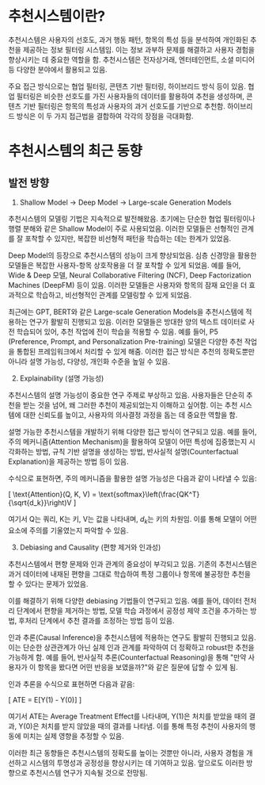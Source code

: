 # 추천시스템이란?

추천시스템은 사용자의 선호도, 과거 행동 패턴, 항목의 특성 등을 분석하여 개인화된 추천을 제공하는 정보 필터링 시스템임. 이는 정보 과부하 문제를 해결하고 사용자 경험을 향상시키는 데 중요한 역할을 함. 추천시스템은 전자상거래, 엔터테인먼트, 소셜 미디어 등 다양한 분야에서 활용되고 있음.

주요 접근 방식으로는 협업 필터링, 콘텐츠 기반 필터링, 하이브리드 방식 등이 있음. 협업 필터링은 비슷한 선호도를 가진 사용자들의 데이터를 활용하여 추천을 생성하며, 콘텐츠 기반 필터링은 항목의 특성과 사용자의 과거 선호도를 기반으로 추천함. 하이브리드 방식은 이 두 가지 접근법을 결합하여 각각의 장점을 극대화함.

# 추천시스템의 최근 동향

## 발전 방향

1. Shallow Model → Deep Model → Large-scale Generation Models

추천시스템의 모델링 기법은 지속적으로 발전해왔음. 초기에는 단순한 협업 필터링이나 행렬 분해와 같은 Shallow Model이 주로 사용되었음. 이러한 모델들은 선형적인 관계를 잘 포착할 수 있지만, 복잡한 비선형적 패턴을 학습하는 데는 한계가 있었음.

Deep Model의 등장으로 추천시스템의 성능이 크게 향상되었음. 심층 신경망을 활용한 모델들은 복잡한 사용자-항목 상호작용을 더 잘 포착할 수 있게 되었음. 예를 들어, Wide & Deep 모델, Neural Collaborative Filtering (NCF), Deep Factorization Machines (DeepFM) 등이 있음. 이러한 모델들은 사용자와 항목의 잠재 요인을 더 효과적으로 학습하고, 비선형적인 관계를 모델링할 수 있게 되었음.

최근에는 GPT, BERT와 같은 Large-scale Generation Models을 추천시스템에 적용하는 연구가 활발히 진행되고 있음. 이러한 모델들은 방대한 양의 텍스트 데이터로 사전 학습되어 있어, 추천 작업에 전이 학습을 적용할 수 있음. 예를 들어, P5 (Preference, Prompt, and Personalization Pre-training) 모델은 다양한 추천 작업을 통합된 프레임워크에서 처리할 수 있게 해줌. 이러한 접근 방식은 추천의 정확도뿐만 아니라 설명 가능성, 다양성, 개인화 수준을 높일 수 있음.

2. Explainability (설명 가능성)

추천시스템의 설명 가능성이 중요한 연구 주제로 부상하고 있음. 사용자들은 단순히 추천을 받는 것을 넘어, 왜 그러한 추천이 제공되었는지 이해하고 싶어함. 이는 추천 시스템에 대한 신뢰도를 높이고, 사용자의 의사결정 과정을 돕는 데 중요한 역할을 함.

설명 가능한 추천시스템을 개발하기 위해 다양한 접근 방식이 연구되고 있음. 예를 들어, 주의 메커니즘(Attention Mechanism)을 활용하여 모델이 어떤 특성에 집중했는지 시각화하는 방법, 규칙 기반 설명을 생성하는 방법, 반사실적 설명(Counterfactual Explanation)을 제공하는 방법 등이 있음.

수식으로 표현하면, 주의 메커니즘을 활용한 설명 가능성은 다음과 같이 나타낼 수 있음:

\[
\text{Attention}(Q, K, V) = \text{softmax}\left(\frac{QK^T}{\sqrt{d_k}}\right)V
\]

여기서 Q는 쿼리, K는 키, V는 값을 나타내며, $d_k$는 키의 차원임. 이를 통해 모델이 어떤 요소에 주의를 기울였는지 파악할 수 있음.

3. Debiasing and Causality (편향 제거와 인과성)

추천시스템에서 편향 문제와 인과 관계의 중요성이 부각되고 있음. 기존의 추천시스템은 과거 데이터에 내재된 편향을 그대로 학습하여 특정 그룹이나 항목에 불공정한 추천을 할 수 있다는 문제가 있었음.

이를 해결하기 위해 다양한 debiasing 기법들이 연구되고 있음. 예를 들어, 데이터 전처리 단계에서 편향을 제거하는 방법, 모델 학습 과정에서 공정성 제약 조건을 추가하는 방법, 후처리 단계에서 추천 결과를 조정하는 방법 등이 있음.

인과 추론(Causal Inference)을 추천시스템에 적용하는 연구도 활발히 진행되고 있음. 이는 단순한 상관관계가 아닌 실제 인과 관계를 파악하여 더 정확하고 robust한 추천을 가능하게 함. 예를 들어, 반사실적 추론(Counterfactual Reasoning)을 통해 "만약 사용자가 이 항목을 봤다면 어떤 반응을 보였을까?"와 같은 질문에 답할 수 있게 됨.

인과 추론을 수식으로 표현하면 다음과 같음:

\[
ATE = E[Y(1) - Y(0)]
\]

여기서 ATE는 Average Treatment Effect를 나타내며, Y(1)은 처치를 받았을 때의 결과, Y(0)은 처치를 받지 않았을 때의 결과를 나타냄. 이를 통해 특정 추천이 사용자의 행동에 미치는 실제 영향을 추정할 수 있음.

이러한 최근 동향들은 추천시스템의 정확도를 높이는 것뿐만 아니라, 사용자 경험을 개선하고 시스템의 투명성과 공정성을 향상시키는 데 기여하고 있음. 앞으로도 이러한 방향으로 추천시스템 연구가 지속될 것으로 전망됨.